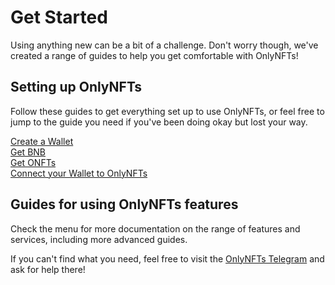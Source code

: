 # Get Started

Using anything new can be a bit of a challenge. Don't worry though, we've created a range of guides to help you get comfortable with OnlyNFTs!

## Setting up OnlyNFTs

Follow these guides to get everything set up to use OnlyNFTs, or feel free to jump to the guide you need if you've been doing okay but lost your way.

[Create a Wallet  
](create-a-wallet/)[Get BNB  
](get-bnb.md)[Get ONFTs  
](get-onfts.md)[Connect your Wallet to OnlyNFTs](connect-your-wallet-to-onlynfts.md)

## Guides for using OnlyNFTs features

Check the menu for more documentation on the range of features and services, including more advanced guides.

If you can't find what you need, feel free to visit the [OnlyNFTs Telegram](https://t.me/OnlyNFTs_Chat) and ask for help there!

